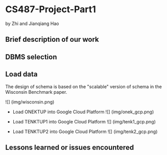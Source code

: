 # CS487-Project-Part1
by Zhi and Jianqiang Hao
## Brief description of our work

## DBMS selection

## Load data
The design of schema is based on the "scalable" version of schema in the Wisconsin Benchmark paper.

![] (img/wisconsin.png)

* Load ONEKTUP into Google Cloud Platform
![] (img/onek_gcp.png)

* Load TENKTUP1 into Google Cloud Platform
![] (img/tenk1_gcp.png)

* Load TENKTUP2 into Google Cloud Platform
![] (img/tenk2_gcp.png)


## Lessons learned or issues encountered
